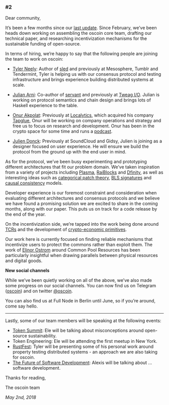 ### #2

Dear community,

It’s been a few months since our [last update](/updates/1.html). Since
February, we’ve been heads down working on assembling the oscoin core team,
drafting our technical paper, and researching incentivization mechanisms
for the sustainable funding of open-source.

In terms of hiring, we’re happy to say that the following people are joining
the team to work on oscoin:

* [Tyler Neely]: Author of [sled] and previously at Mesosphere, Tumblr
and Tendermint, Tyler is helping us with our consensus protocol and testing
infrastructure and brings experience building distributed systems at scale.

[Tyler Neely]: http://tylerneely.com/
[sled]: https://github.com/spacejam/sled

* [Julian Arni]: Co-author of [servant] and previously at [Tweag I/O].
Julian is working on protocol semantics and chain design and brings lots
of Haskell experience to the table.

[Julian Arni]: https://github.com/jkarni
[servant]: https://github.com/haskell-servant
[Tweag I/O]: https://www.tweag.io/

* [Onur Akpolat]: Previously at [Localytics], which acquired his
company [Tapglue], Onur will be working on company operations and strategy
and free us to focus on research and development. Onur has been in the crypto
space for some time and runs a [podcast].

[Onur Akpolat]: https://twitter.com/onurakpolat
[Localytics]: https://www.localytics.com/
[Tapglue]: https://www.tapglue.com/
[podcast]: ???

* [Julien Donck]: Previously at SoundCloud and Gidsy, Julien is joining as
a designer focused on user experience. He will ensure we build the protocol
from the ground up with the end user in mind.

[Julien Donck]: http://www.juliendonck.com/

As for the protocol, we’ve been busy experimenting and prototyping different
architectures that fit our problem domain. We’ve taken inspiration from a
variety of projects including [Plasma], [RaiBlocks] and [Dfinity], as well as
interesting ideas such as [categorical patch theory], [BLS signatures]
and [causal consistency] models.

[Plasma]: https://plasma.io/
[RaiBlocks]: https://raiblocks.net/media/RaiBlocks_Whitepaper__English.pdf
[Dfinity]: https://dfinity.org/pdf-viewer/pdfs/viewer?file=../library/dfinity-consensus.pdf
[categorical patch theory]: https://arxiv.org/abs/1311.3903
[causal consistency]: https://en.wikipedia.org/wiki/Causal_consistency
[BLS signatures]: https://en.wikipedia.org/wiki/Boneh%E2%80%93Lynn%E2%80%93Shacham

Developer experience is our foremost constraint and consideration when
evaluating different architectures and consensus protocols and we believe we
have found a promising solution we are excited to share in the coming months,
along with our paper. This puts us on track for a code release by the end
of the year.

On the incentivization side, we’re tapped into the work being done around [TCRs]
and the development of [crypto-economic primitives].

[crypto-economic primitives]: https://medium.com/@jacobscott/the-emergence-of-cryptoeconomic-primitives-14ef3300cc10
[TCRs]: https://medium.com/@ilovebagels/token-curated-registries-1-0-61a232f8dac7

Our work here is currently focused on finding reliable mechanisms that
incentivize users to protect the commons rather than exploit them. The work of
[Elinor Ostrom] around Common Pool Resources has been particularly
insightful when drawing parallels between physical resources and digital goods.

[Elinor Ostrom]: https://en.wikipedia.org/wiki/Elinor_Ostrom

**New social channels**

While we’ve been quietly working on all of the above, we’ve also made some
progress on our social channels. You can now find us on Telegram
([oscoin]) and on twitter [@oscoin].

[oscoin]: http://t.me/oscoin
[@oscoin]: https://twitter.com/oscoin

You can also find us at Full Node in Berlin until June, so if you’re around,
come say hello.

---

Lastly, some of our team members will be speaking at the following events:

* [Token Summit]: Ele will be talking about misconceptions around
open-source sustainability.
* Token Engineering: Ele will be attending the first meetup in New York.
* [RustFest]: Tyler will be presenting some of his personal work around
property testing distributed systems - an approach we are also taking for oscoin.
* [The Future of Software Development]: Alexis will be talking about ...
software development.

[Token Summit]: http://tokensummit.com/new-york-token-summit-iii-may-17-2018/
[RustFest]: https://paris.rustfest.eu/
[The Future of Software Development]: https://medium.com/@BlueYard/a-blueyard-conversation-the-future-of-software-development-dbbb641a74a9

Thanks for reading,

The oscoin team

*May 2nd, 2018*

